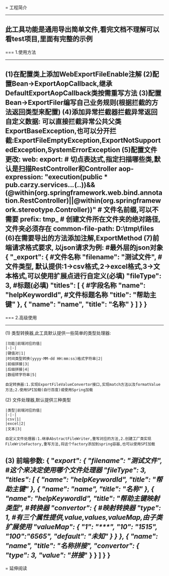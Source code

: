 = 工程简介

----
此工具功能是通用导出简单文件,看完文档不理解可以看test项目,里面有完整的示例
----

=== 1.使用方法

----
(1)在配置类上添加WebExportFileEnable注解
(2)配置Bean->ExportAopCallback,继承DefaultExportAopCallback类按需重写方法
(3)配置Bean->ExportFiler编写自己业务规则(根据拦截的方法返回类型来配置)
(4)添加异常拦截器拦截异常返回自定义数据: 可以直接拦截异常公共父类ExportBaseException,也可以分开拦截:ExportFileEmptyException,ExportNotSupportedException,SystemErrorException
(5)配置文件更改:
web:
  export:
    # 切点表达式,指定扫描哪些类,默认是扫描RestController和Controller
    aop-expression: "execution(public * pub.carzy.services..*.*(..))&&(@within(org.springframework.web.bind.annotation.RestController)||@within(org.springframework.stereotype.Controller))"
    # 文件名前缀,可以不需要
    prefix: tmp_
    # 创建文件所在文件夹的绝对路径,文件夹必须存在
    common-file-path: D:\\tmp\\files
(6)在需要导出的方法添加注解,ExportMethod
(7)前端请求格式要求, 以json请求为例:
#最外层的json对象
{
    "_export": {
        #文件名称
        "filename": "测试文件",
        #文件类型, 默认提供:1->csv格式,2->excel格式,3->文本格式,可以使用扩展点进行自定义(必填)
        "fileType": 3,
        #标题(必填)
        "titles": [
            {
                #字段名称
                "name": "helpKeywordId",
                #文件标题名称
                "title": "帮助主键"
            },
            {
                "name": "name",
                "title": "名称"
            }
        ]
    }
}
----

=== 2.高级使用

----
(1) 类型转换器,此工具默认提供一些简单的类型处理器:

    |功能|前端对应的值|
    |-|-|
    |键值对|1|
    |时间类型转换(yyyy-MM-dd HH:mm:ss)格式字符串|2|
    |前缀拼接|3|
    |后缀拼接|4|
    |数组转字符串|5|

    自定转换器:1.实现ExportFileValueConvertor接口,实现match方法以及formatValue方法;2.使用SPI加载(自行百度)或使用Spring加载
(2) 文件处理器,默认提供三种类型

    |类型|前端对应的值|
    |-|-|
    |csv|1|
    |excel|2|
    |文本|3|

    自定义文件处理器:1.继承AbstractFileWriter,重写对应的方法,2.创建工厂类实现FileWriteFactory,重写方法,将这个factory添加到spring容器,也可以使用SPI加载
(3) 前端参数:
    {
        "_export": {
            "filename": "测试文件",
            #这个来决定使用哪个文件处理器
            "fileType": 3,
            "titles": [
                {
                    "name": "helpKeywordId",
                    "title": "帮助主键"
                },
                {
                    "name": "name",
                    "title": "名称"
                },
                {
                    "name": "helpKeywordId",
                    "title": "帮助主键映射类型",
                    #转换器
                    "convertor": {
                        #映射转换器
                        "type": 1,
                        #有三个属性提供,value,values,valueMap,由子类扩展使用
                        "valueMap": {
                            "1": "***",
                            "10": "1515",
                            "100":"6565",
                            "default": "未知"
                        }
                    }
                },
                {
                    "name": "name",
                    "title": "名称拼接",
                    "convertor": {
                        "type": 3,
                        "value": "拼接_"
                    }
                }
            ]
        }
    }
----

= 延伸阅读
